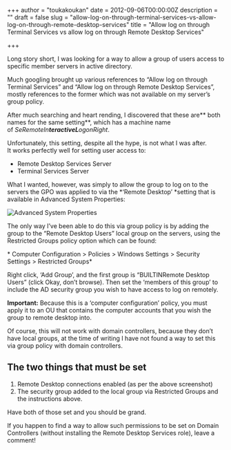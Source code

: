 +++
author = "toukakoukan"
date = 2012-09-06T00:00:00Z
description = ""
draft = false
slug = "allow-log-on-through-terminal-services-vs-allow-log-on-through-remote-desktop-services"
title = "Allow log on through Terminal Services vs allow log on through Remote Desktop Services"

+++

Long story short, I was looking for a way to allow a group of users access to specific member servers in active directory.

Much googling brought up various references to “Allow log on through Terminal Services” and “Allow log on through Remote Desktop Services”, mostly references to the former which was not available on my server’s group policy.

After much searching and heart rending, I discovered that these are** both names for the same setting**, which has a machine name of *SeRemoteIn**teractiveL**ogonRight*.

Unfortunately, this setting, despite all the hype, is not what I was after.  
 It works perfectly well for setting user access to:

- Remote Desktop Services Server
- Terminal Services Server

What I wanted, however, was simply to allow the group to log on to the servers the GPO was applied to via the *‘Remote Desktop’ *setting that is available in Advanced System Properties:

![Advanced System Properties](/wp-content/uploads/2012/09/remote-desktop-advanced-system-properties1.gif)

The only way I’ve been able to do this via group policy is by adding the group to the “Remote Desktop Users” local group on the servers, using the Restricted Groups policy option which can be found:

* Computer Configuration > Policies > Windows Settings > Security Settings > Restricted Groups*

Right click, ‘Add Group’, and the first group is “BUILTINRemote Desktop Users” (click Okay, don’t browse). Then set the ‘members of this group’ to include the AD security group you wish to have access to log on remotely.

**Important:** Because this is a ‘computer configuration’ policy, you must apply it to an OU that contains the computer accounts that you wish the group to remote desktop into.

Of course, this will not work with domain controllers, because they don’t have local groups, at the time of writing I have not found a way to set this via group policy with domain controllers.


## **The two things that must be set**

1. Remote Desktop connections enabled (as per the above screenshot)
2. The security group added to the local group via Restricted Groups and the instructions above.

Have both of those set and you should be grand.

If you happen to find a way to allow such permissions to be set on Domain Controllers (without installing the Remote Desktop Services role), leave a comment!


#

